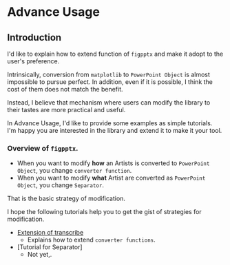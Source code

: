 # Advance Usage

## Introduction
I'd like to explain how to extend function of ``figpptx`` and 
make it adopt to the user's preference. 

Intrinsically, conversion from ``matplotlib`` to ``PowerPoint Object`` is 
almost impossible to pursue perfect. 
In addition, even if it is possible, I think the cost of them
does not match the benefit. 

Instead, I believe that mechanism where users can modify the library 
to their tastes are more practical and useful.  
 
In Advance Usage,  I'd like to provide some examples as simple tutorials.  
I'm happy you are interested in the library and extend it to make it your tool.


### Overview of ``figpptx``.  

* When you want to modify **how** an Artists is converted to ``PowerPoint Object``,  you change ``converter function``.
* When you want to modify **what** Artist are converted as ``PowerPoint Object``, you change  ``Separator``.  

That is the basic strategy of modification. 

I hope the following tutorials help you to get the gist of strategies for modification.

* [Extension of transcribe ](./converter.md)
    - Explains how to extend ``converter functions``.
* [Tutorial for Separator]
    - Not yet,.

